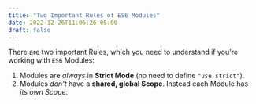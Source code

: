 ```yaml
---
title: "Two Important Rules of ES6 Modules"
date: 2022-12-26T11:06:26-05:00
draft: false
---
```


There are two important Rules, which you need to understand if you're working with `ES6` Modules:

1. Modules are _always_ in **Strict Mode** (no need to define `"use strict"`).
2. Modules _don't_ have a **shared, global Scope**. Instead each Module has *its own Scope*.